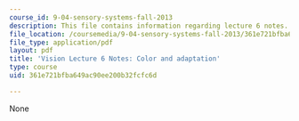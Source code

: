 ```yaml
---
course_id: 9-04-sensory-systems-fall-2013
description: This file contains information regarding lecture 6 notes.
file_location: /coursemedia/9-04-sensory-systems-fall-2013/361e721bfba649ac90ee200b32fcfc6d_MIT9_04F13_Vis6.pdf
file_type: application/pdf
layout: pdf
title: 'Vision Lecture 6 Notes: Color and adaptation'
type: course
uid: 361e721bfba649ac90ee200b32fcfc6d

---
```

None